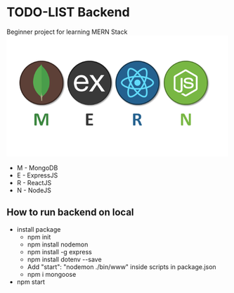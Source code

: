 # TODO-LIST Backend
Beginner project for learning MERN Stack
![MERN, MERN Stack](./Images/MERN.png)
- M - MongoDB
- E - ExpressJS
- R - ReactJS
- N - NodeJS

## How to run backend on local
- install package
    - npm init
    - npm install nodemon
    - npm install -g express
    - npm install dotenv --save
    - Add "start": "nodemon ./bin/www" inside scripts in package.json
    - npm i mongoose
- npm start